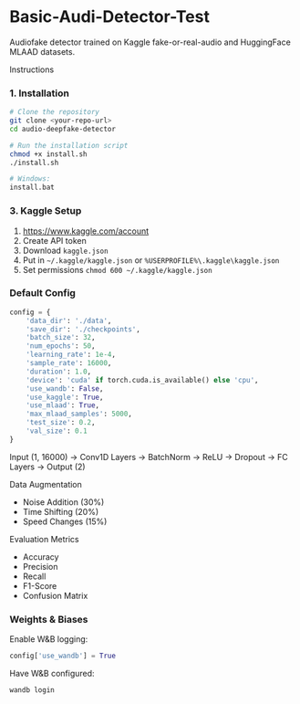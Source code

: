 # Basic-Audi-Detector-Test

Audiofake detector trained on Kaggle fake-or-real-audio and HuggingFace MLAAD datasets.

Instructions 

### 1. Installation

```bash
# Clone the repository
git clone <your-repo-url>
cd audio-deepfake-detector

# Run the installation script
chmod +x install.sh
./install.sh

# Windows:
install.bat
```

### 3. Kaggle Setup

1. https://www.kaggle.com/account
2. Create API token
3. Download `kaggle.json`
4. Put in `~/.kaggle/kaggle.json` or  `%USERPROFILE%\.kaggle\kaggle.json`
5. Set permissions `chmod 600 ~/.kaggle/kaggle.json`


### Default Config

```python
config = {
    'data_dir': './data',
    'save_dir': './checkpoints',
    'batch_size': 32,
    'num_epochs': 50,
    'learning_rate': 1e-4,
    'sample_rate': 16000,
    'duration': 1.0,
    'device': 'cuda' if torch.cuda.is_available() else 'cpu',
    'use_wandb': False,
    'use_kaggle': True,
    'use_mlaad': True,
    'max_mlaad_samples': 5000,
    'test_size': 0.2,
    'val_size': 0.1
}
```

Input (1, 16000) -> Conv1D Layers -> BatchNorm -> ReLU -> Dropout -> FC Layers -> Output (2)

Data Augmentation

- Noise Addition (30%)
- Time Shifting (20%)
- Speed Changes (15%)

Evaluation Metrics

- Accuracy
- Precision
- Recall
- F1-Score
- Confusion Matrix

### Weights & Biases

Enable W&B logging:

```python
config['use_wandb'] = True
```

Have W&B configured:
```bash
wandb login
```
